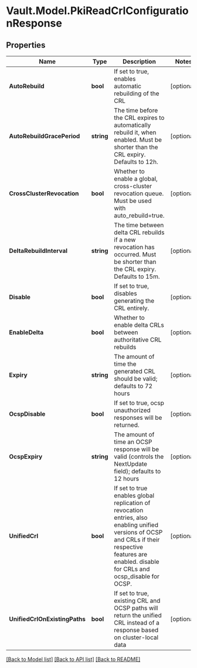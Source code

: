 # Vault.Model.PkiReadCrlConfigurationResponse

## Properties

Name | Type | Description | Notes
------------ | ------------- | ------------- | -------------
**AutoRebuild** | **bool** | If set to true, enables automatic rebuilding of the CRL | [optional] 
**AutoRebuildGracePeriod** | **string** | The time before the CRL expires to automatically rebuild it, when enabled. Must be shorter than the CRL expiry. Defaults to 12h. | [optional] 
**CrossClusterRevocation** | **bool** | Whether to enable a global, cross-cluster revocation queue. Must be used with auto_rebuild&#x3D;true. | [optional] 
**DeltaRebuildInterval** | **string** | The time between delta CRL rebuilds if a new revocation has occurred. Must be shorter than the CRL expiry. Defaults to 15m. | [optional] 
**Disable** | **bool** | If set to true, disables generating the CRL entirely. | [optional] 
**EnableDelta** | **bool** | Whether to enable delta CRLs between authoritative CRL rebuilds | [optional] 
**Expiry** | **string** | The amount of time the generated CRL should be valid; defaults to 72 hours | [optional] 
**OcspDisable** | **bool** | If set to true, ocsp unauthorized responses will be returned. | [optional] 
**OcspExpiry** | **string** | The amount of time an OCSP response will be valid (controls the NextUpdate field); defaults to 12 hours | [optional] 
**UnifiedCrl** | **bool** | If set to true enables global replication of revocation entries, also enabling unified versions of OCSP and CRLs if their respective features are enabled. disable for CRLs and ocsp_disable for OCSP. | [optional] 
**UnifiedCrlOnExistingPaths** | **bool** | If set to true, existing CRL and OCSP paths will return the unified CRL instead of a response based on cluster-local data | [optional] 

[[Back to Model list]](../README.md#documentation-for-models) [[Back to API list]](../README.md#documentation-for-api-endpoints) [[Back to README]](../README.md)

